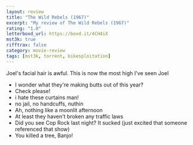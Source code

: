 ```yaml
---
layout: review
title: "The Wild Rebels (1967)"
excerpt: "My review of The Wild Rebels (1967)"
rating: "1.0"
letterboxd_url: https://boxd.it/4CH4iX
mst3k: true
rifftrax: false
category: movie-review
tags: [mst3k, torrent, bikesploitation]
---
```


Joel's facial hair is awful. This is now the most high I've seen Joel

- I wonder what they're making butts out of this year?
- Check please!
- i hate these curtains man!
- no jail, no handcuffs, nuthin
- Ah, nothing like a moonlit afternoon
- At least they haven't broken any traffic laws
- Did you see Cop Rock last night? It sucked (just excited that someone referenced that show)
- You killed a tree, Banjo!
